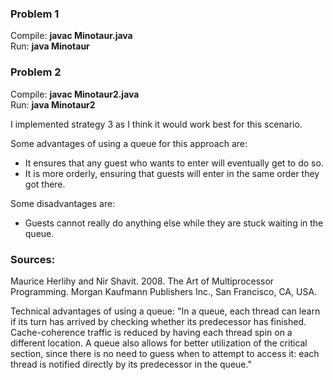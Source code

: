 ### Problem 1
Compile: **javac Minotaur.java**<br>
Run: **java Minotaur**

### Problem 2
Compile: **javac Minotaur2.java**<br>
Run: **java Minotaur2**

I implemented strategy 3 as I think it would work best for this scenario.

Some advantages of using a queue for this approach are:
- It ensures that any guest who wants to enter will eventually get to do so.
- It is more orderly, ensuring that guests will enter in the same order they got there.

Some disadvantages are:
- Guests cannot really do anything else while they are stuck waiting in the queue.

### Sources:
Maurice Herlihy and Nir Shavit. 2008. The Art of Multiprocessor Programming. Morgan Kaufmann Publishers Inc., San Francisco, CA, USA.

Technical advantages of using a queue:
"In a queue, each thread can learn if its turn has arrived by checking whether its predecessor has finished. Cache-coherence traffic is reduced by having each thread spin on a different location. A queue also allows for better utilization of the critical section, since there is no need to guess when to attempt to access it: each thread is notified directly by its predecessor in the queue."
